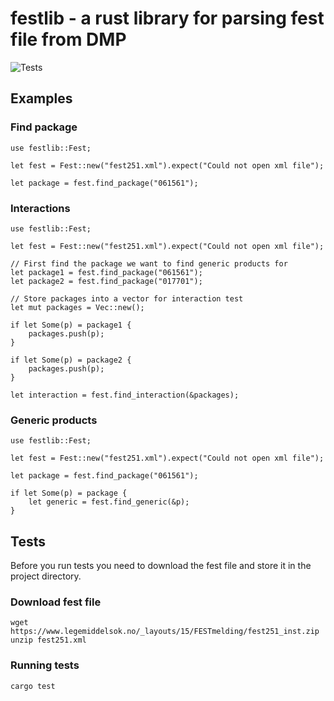 # festlib - a rust library for parsing fest file from DMP
![Tests](https://github.com/stupedama/festlib/actions/workflows/rust.yml/badge.svg)

## Examples

### Find package
```
use festlib::Fest;

let fest = Fest::new("fest251.xml").expect("Could not open xml file");

let package = fest.find_package("061561");
```

### Interactions
```
use festlib::Fest;

let fest = Fest::new("fest251.xml").expect("Could not open xml file");

// First find the package we want to find generic products for
let package1 = fest.find_package("061561");
let package2 = fest.find_package("017701");

// Store packages into a vector for interaction test
let mut packages = Vec::new();

if let Some(p) = package1 {
    packages.push(p);
}

if let Some(p) = package2 {
    packages.push(p);
}

let interaction = fest.find_interaction(&packages);
```

### Generic products
```
use festlib::Fest;

let fest = Fest::new("fest251.xml").expect("Could not open xml file");

let package = fest.find_package("061561");

if let Some(p) = package {
    let generic = fest.find_generic(&p);
}
```

## Tests
Before you run tests you need to download the fest file and store it
in the project directory.

### Download fest file
```
wget https://www.legemiddelsok.no/_layouts/15/FESTmelding/fest251_inst.zip
unzip fest251.xml
```

### Running tests
```
cargo test
```

